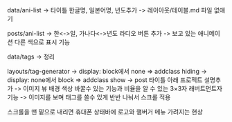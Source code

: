 data/ani-list
-> 타이틀 한글명, 일본어명, 년도추가
-> 레이아웃/테이블.md 파일 없애기

posts/ani-list
-> 한<->일, 가나다<->년도 라디오 버튼 추가
-> 보고 있는 애니메이션 다른 색으로 표시 기능

data/tags
-> 정리

layouts/tag-generator
-> display: block에서 none => addclass hiding
-> display: none에서 block => addclass show
-> post 타이틀 아래 프로젝트 설명추가
-> 이미지 뷰 배경 색상 바꿀수 있는 기능과 비율을 알 수 있는 3×3자 래버트먼트자 기능
-> 이미지를 보며 태그를 쓸수 있게 반반 나눠서 스크롤 적용

스크롤을 맨 밑으로 내리면 휴대폰 상태바에 로고와 햄버거 메뉴 가려지는 현상